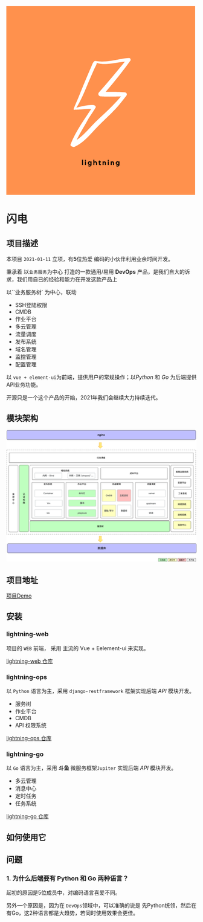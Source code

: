 ![lightning!](./imgs/lightning.png)



# 闪电

## 项目描述

本项目 `2021-01-11` 立项，有**5**位热爱 编码的小伙伴利用业余时间开发。

秉承着 以`业务服务`为中心 打造的一款通用/易用 **DevOps** 产品，是我们自大的诉求，我们用自已的经验和能力在开发这款产品上

以``业务服务树` 为中心，联动

- SSH登陆权限
- CMDB
- 作业平台
- 多云管理
- 流量调度
- 发布系统
- 域名管理
- 监控管理
- 配置管理



以 `vue + element-ui`为前端，提供用户的常规操作；以*Python* 和 *Go* 为后端提供 API业务功能。



开源只是一个这个产品的开始，2021年我们会继续大力持续迭代。



## 模块架构

![ops-2021-arch](./imgs/ops-2021-arch.png)

## 项目地址

[项目Demo](http://www.aiops724.com/)



## 安装

### lightning-web

项目的 `WEB` 前端， 采用 主流的 Vue + Eelement-ui 来实现。

[lightning-web 仓库](https://github.com/zhengyansheng/lightning-fe)



### lightning-ops

以 `Python` 语言为主，采用 `django-restframework` 框架实现后端 *API* 模块开发。

- 服务树
- 作业平台
- CMDB
- API 权限系统

[lightning-ops 仓库](https://github.com/zhengyansheng/lightning-ops)



### lightning-go

以 `Go` 语言为主，采用 **斗鱼** 微服务框架`Jupiter` 实现后端 *API* 模块开发。

- 多云管理
- 消息中心
- 定时任务
- 任务系统

[lightning-go 仓库](https://github.com/zhengyansheng/lightning-go)

## 如何使用它



## 问题

### 1. 为什么后端要有 Python 和 Go 两种语言？

起初的原因是5位成员中，对编码语言喜爱不同。

另外一个原因是，因为在 `DevOps`领域中，可以准确的说是 先Python统领，然后在有Go，这2种语言都是大趋势，若同时使用效果会更佳。



























